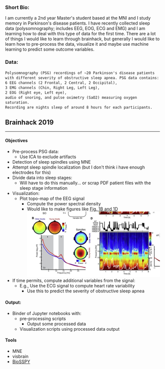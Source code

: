 ### Short Bio: ###
I am currently a 2nd year Master's student based at the MNI and I study memory in Parkinson's disease patients. I have recently collected sleep data (polysomnography; includes EEG, EOG, ECG and EMG) and I am learning how to deal with this type of data for the first time. There are a lot of things I would like to learn through brainhack, but generally I would like to learn how to pre-process the data, visualize it and maybe use machine learning to predict some outcome variables.

### Data: ###
    Polysomnography (PSG) recordings of ~20 Parkinson's disease patients 
    with different severity of obstructive sleep apnea. PSG data contains:
    6 EEG channels (2 Frontal, 2 Central, 2 Occipital), 
    3 EMG channels (Chin, Right Leg, Left Leg), 
    2 EOG (Right eye, Left eye), 
    audio of snoring, and pulse oximetry (SaO2) measuring oxygen saturation. 
    Recording are nights sleep of around 8 hours for each participants.

## Brainhack 2019
------
#### Objectives  ##
- Pre-process PSG data:
    - Use ICA to exclude artifacts
- Detection of sleep spindles using MNE
- Attempt sleep spindle localization (but I don't think i have enough electrodes for this)
- Divide data into sleep stages:
    - Will have to do this manually... or scrap PDF patient files with the sleep stage information
- Visualization:
    - Plot topo-map of the EEG signal
        - Compute the power spectral density
        - Would like to make figures like [Fig. 1B and 1D](https://www.cell.com/neuron/pdfExtended/S0896-6273(17)31073-5)
        ![Verynicefig](images/Fig_from_walker.jpg)
- If time permits, compute additional variables from the signal:
    - E.g., Use the ECG signal to compute heart rate variability
        - Use this to predict the severity of obstructive sleep apnea
#### Output:
- Binder of Jupyter notebooks with:
    - pre-processing  scripts
         * Output some processed data
    - Visualization scripts using processed data output

#### Tools
* MNE
* visbrain
* [BioSSPY](https://github.com/PIA-Group/BioSPPy)
